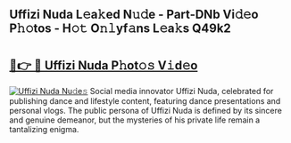 ## Uffizi Nuda L𝚎a𝚔ed N𝚞𝚍e - Part-DNb Vi𝚍𝚎o P𝚑𝚘tos - H𝚘𝚝 O𝚗𝚕yf𝚊ns L𝚎a𝚔s Q49k2

# <h2><a href="http://kf5vfz.oniu.top/?m=Uffizi+Nuda">🔗👉 🔴 Uffizi Nuda P𝚑ot𝚘𝚜 V𝚒d𝚎o</a></h2>

[![Uffizi Nuda Nu𝚍e𝚜](https://i.imgur.com/0qMVB7G.gif)](http://kf5vfz.oniu.top/?m=Uffizi+Nuda)
Social media innovator Uffizi Nuda, celebrated for publishing dance and lifestyle content, featuring dance presentations and personal vlogs. The public persona of Uffizi Nuda is defined by its sincere and genuine demeanor, but the mysteries of his private life remain a tantalizing enigma.  
